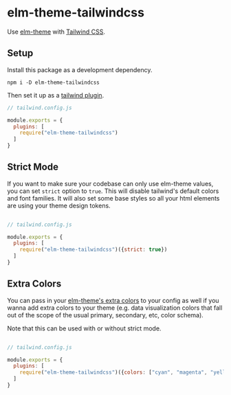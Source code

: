 # elm-theme-tailwindcss

Use [elm-theme](https://package.elm-lang.org/packages/uncover-co/elm-theme/latest/) with [Tailwind CSS](https://tailwindcss.com/).

## Setup

Install this package as a development dependency.

```
npm i -D elm-theme-tailwindcss
```

Then set it up as a [tailwind plugin](https://tailwindcss.com/docs/plugins).

```js
// tailwind.config.js

module.exports = {
  plugins: [
    require("elm-theme-tailwindcss")
  ]
}
```

## Strict Mode

If you want to make sure your codebase can only use elm-theme values, you can set `strict` option to `true`. This will disable tailwind's default colors and font families. It will also set some base styles so all your html elements are using your theme design tokens.

```js
  
// tailwind.config.js

module.exports = {
  plugins: [
    require("elm-theme-tailwindcss")({strict: true})
  ]
}
```

## Extra Colors

You can pass in your [elm-theme's extra colors](https://package.elm-lang.org/packages/uncover-co/elm-theme/2.0.0/Theme#withExtraValues) to your config as well if you wanna add extra colors to your theme (e.g. data visualization colors that fall out of the scope of the usual primary, secondary, etc, color schema).

Note that this can be used with or without strict mode.

```js
  
// tailwind.config.js

module.exports = {
  plugins: [
    require("elm-theme-tailwindcss")({colors: ["cyan", "magenta", "yellow", "black"]})
  ]
}
```

